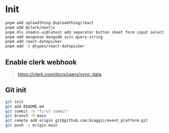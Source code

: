 # Init

```bash
pnpm add uploadthing @uploadthing/react
pnpm add @clerk/nextjs
pnpm dlx shadcn-ui@latest add separator button sheet form input select alert-dialog textarea checkbox
pnpm add mongoose mongodb svix query-string
pnpm add react-datepicker 
pnpm add -D @types/react-datepicker 
```

## Enable clerk webhook

> https://clerk.com/docs/users/sync-data

## Git init

```bash
git init
git add README.md
git commit -m "first commit"
git branch -M main
git remote add origin git@github.com:biaggii/event_platform.git
git push -u origin main
```
